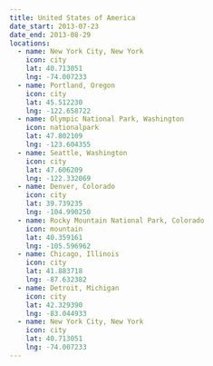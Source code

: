 ```yaml
---
title: United States of America
date_start: 2013-07-23
date_end: 2013-08-29
locations:
  - name: New York City, New York
    icon: city
    lat: 40.713051
    lng: -74.007233
  - name: Portland, Oregon
    icon: city
    lat: 45.512230
    lng: -122.658722
  - name: Olympic National Park, Washington
    icon: nationalpark
    lat: 47.802109
    lng: -123.604355
  - name: Seattle, Washington
    icon: city
    lat: 47.606209
    lng: -122.332069
  - name: Denver, Colorado
    icon: city
    lat: 39.739235
    lng: -104.990250
  - name: Rocky Mountain National Park, Colorado
    icon: mountain
    lat: 40.359161
    lng: -105.596962
  - name: Chicago, Illinois
    icon: city
    lat: 41.883718
    lng: -87.632382
  - name: Detroit, Michigan
    icon: city
    lat: 42.329390
    lng: -83.044933
  - name: New York City, New York
    icon: city
    lat: 40.713051
    lng: -74.007233
---
```

